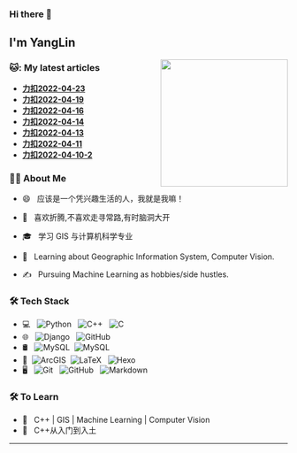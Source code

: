 ### Hi there 👋
<h2> I'm YangLin</h2>

<img align='right' src="https://media.giphy.com/media/M9gbBd9nbDrOTu1Mqx/giphy.gif" width="230"/>

<h3> 🐱: My latest articles </h3>

- <a href='http://tiawnen42.top/posts/6b97.html' target='_blank'><b>力扣2022-04-23</b></a>
- <a href='http://tiawnen42.top/posts/9c17.html' target='_blank'><b>力扣2022-04-19</b></a>
- <a href='http://tiawnen42.top/posts/9857.html' target='_blank'><b>力扣2022-04-16</b></a>
- <a href='http://tiawnen42.top/posts/59d6.html' target='_blank'><b>力扣2022-04-14</b></a>
- <a href='http://tiawnen42.top/posts/9b97.html' target='_blank'><b>力扣2022-04-13</b></a>
- <a href='http://tiawnen42.top/posts/5a16.html' target='_blank'><b>力扣2022-04-11</b></a>
- <a href='http://tiawnen42.top/posts/7bb.html' target='_blank'><b>力扣2022-04-10-2</b></a>


<h3> 👨🏻 About Me </h3>

- 😄 &nbsp; 应该是一个凭兴趣生活的人，我就是我嘛！

- 🤔 &nbsp; 喜欢折腾,不喜欢走寻常路,有时脑洞大开

- 🎓 &nbsp; 学习 GIS 与计算机科学专业

- 🌱 &nbsp; Learning about Geographic Information System, Computer Vision.

- ✍️ &nbsp; Pursuing Machine Learning as hobbies/side hustles.

<h3>🛠 Tech Stack</h3>

- 💻 &nbsp; ![Python](https://img.shields.io/badge/-Python-333333?style=flat&logo=Python)
&nbsp; ![C++](https://img.shields.io/badge/-C++-333333?style=flat&logo=cplusplus)
&nbsp; ![C](https://img.shields.io/badge/-C-333333?style=flat&logo=c)
- 🌐
&nbsp; ![Django](https://img.shields.io/badge/-Django-333333?style=flat&logo=Django)
&nbsp; ![GitHub](https://img.shields.io/badge/-Openlayers-333333?style=flat&logo=Openlayers)
- 🛢 &nbsp; ![MySQL](https://img.shields.io/badge/-MySQL-333333?style=flat&logo=mysql)
&nbsp;![MySQL](https://img.shields.io/badge/-SQLite-333333?style=flat&logo=SQLite)
- 🔧 &nbsp;![ArcGIS](https://img.shields.io/badge/-ArcGIS-333333?style=flat&logo=Qgis)
&nbsp;![LaTeX](https://img.shields.io/badge/-LaTeX-333333?style=flat&logo=LaTeX)
&nbsp; ![Hexo](https://img.shields.io/badge/-Hexo-333333?style=flat&logo=Hexo)
- 🖥 &nbsp; ![Git](https://img.shields.io/badge/-Git-333333?style=flat&logo=git)
&nbsp; ![GitHub](https://img.shields.io/badge/-GitHub-333333?style=flat&logo=github)
&nbsp; ![Markdown](https://img.shields.io/badge/-Markdown-333333?style=flat&logo=markdown)

<h3>🛠 To Learn</h3>

- 🔧 &nbsp; C++ | GIS | Machine Learning | Computer Vision
- 🔧 &nbsp; C++从入门到入土

<hr>
